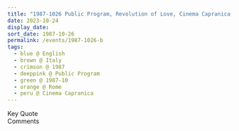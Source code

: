 ```yaml
---
title: "1987-1026 Public Program, Revolution of Love, Cinema Capranica, Via Capranica no. 101, Rome, Italy"
date: 2023-10-24
display_date: 
sort_date: 1987-10-26
permalink: /events/1987-1026-b
tags:
  - blue @ English
  - brown @ Italy
  - crimson @ 1987
  - deeppink @ Public Program
  - green @ 1987-10
  - orange @ Rome
  - peru @ Cinema Capranica
---
```


<wave-list>
  <list-title color="green" width="75">Key Quote</list-title>
  <list-item color="BlanchedAlmond"  width="200"></list-item>
  <list-item color="Lavender"></list-item>
  <list-item color="BlanchedAlmond"></list-item>
</wave-list>

<br>

<wave-list>
  <list-title color="green" width="75">Comments</list-title>
  <list-item color="BlanchedAlmond"  width="200"></list-item>
  <list-item color="Lavender"></list-item>
  <list-item color="BlanchedAlmond"></list-item>
</wave-list>